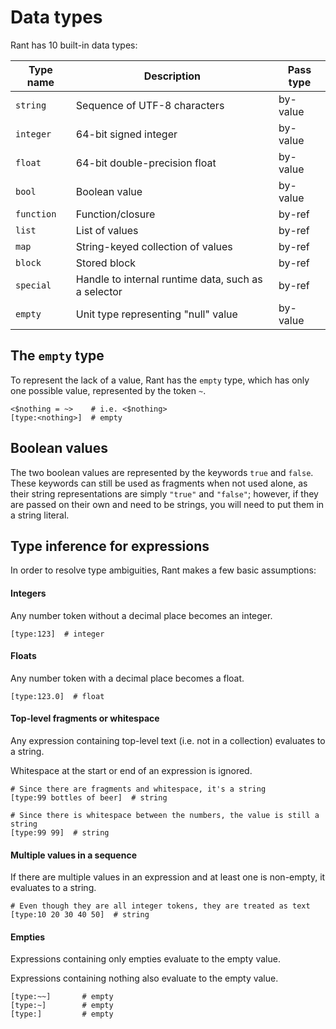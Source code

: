 # Data types

Rant has 10 built-in data types:

|Type name |Description                                        |Pass type|
|----------|---------------------------------------------------|---------|
|`string`  |Sequence of UTF-8 characters                       |by-value |
|`integer` |64-bit signed integer                              |by-value |
|`float`   |64-bit double-precision float                      |by-value |
|`bool`    |Boolean value                                      |by-value | 
|`function`|Function/closure                                   |by-ref   |
|`list`    |List of values                                     |by-ref   |
|`map`     |String-keyed collection of values                  |by-ref   |
|`block`   |Stored block                                       |by-ref   |
|`special` |Handle to internal runtime data, such as a selector|by-ref   |
|`empty`   |Unit type representing "null" value                |by-value |

## The `empty` type

To represent the lack of a value, Rant has the `empty` type, which has only one possible value, represented by the token `~`.

```rant
<$nothing = ~>    # i.e. <$nothing>
[type:<nothing>]  # empty
```

## Boolean values

The two boolean values are represented by the keywords `true` and `false`.
These keywords can still be used as fragments when not used alone, as their string representations are simply `"true"` and `"false"`;
however, if they are passed on their own and need to be strings, you will need to put them in a string literal.

## Type inference for expressions

In order to resolve type ambiguities, Rant makes a few basic assumptions:

#### Integers

Any number token without a decimal place becomes an integer.

```rant
[type:123]  # integer
```

#### Floats

Any number token with a decimal place becomes a float.

```rant
[type:123.0]  # float
```

#### Top-level fragments or whitespace

Any expression containing top-level text (i.e. not in a collection) evaluates to a string.

Whitespace at the start or end of an expression is ignored.

```rant
# Since there are fragments and whitespace, it's a string
[type:99 bottles of beer]  # string

# Since there is whitespace between the numbers, the value is still a string
[type:99 99]  # string
```

#### Multiple values in a sequence

If there are multiple values in an expression and at least one is non-empty, it evaluates to a string.

```rant
# Even though they are all integer tokens, they are treated as text
[type:10 20 30 40 50]  # string
```

#### Empties

Expressions containing only empties evaluate to the empty value.

Expressions containing nothing also evaluate to the empty value.

```rant
[type:~~]       # empty
[type:~]        # empty
[type:]         # empty
```